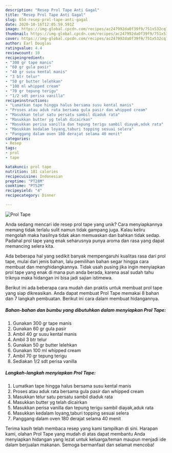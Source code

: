 ```yaml
---
description: "Resep Prol Tape Anti Gagal"
title: "Resep Prol Tape Anti Gagal"
slug: 654-resep-prol-tape-anti-gagal
date: 2020-10-16T12:05:59.591Z
image: https://img-global.cpcdn.com/recipes/ac247992da0f39f9/751x532cq70/prol-tape-foto-resep-utama.jpg
thumbnail: https://img-global.cpcdn.com/recipes/ac247992da0f39f9/751x532cq70/prol-tape-foto-resep-utama.jpg
cover: https://img-global.cpcdn.com/recipes/ac247992da0f39f9/751x532cq70/prol-tape-foto-resep-utama.jpg
author: Earl Douglas
ratingvalue: 4.4
reviewcount: 10
recipeingredient:
- "300 gr tape manis"
- "60 gr gula pasir"
- "40 gr susu kental manis"
- "3 btr telur"
- "50 gr butter lelehkan"
- "100 ml whipped cream"
- "70 gr tepung terigu"
- "1/2 sdt perisa vanilla"
recipeinstructions:
- "Lumatkan tape hingga halus bersama susu kental manis"
- "Proses atau aduk rata bersama gula pasir dan whipped cream"
- "Masukkan telur satu persatu sambil diaduk rata"
- "Masukkan butter yg telah dicairkan"
- "Masukkan perisa vanilla dan tepung terigu sambil diayak,aduk rata"
- "Masukkan kedalam loyang,taburi topping sesuai selera"
- "Panggang dalam oven 180 derajat selama 40 menit"
categories:
- Resep
tags:
- prol
- tape

katakunci: prol tape 
nutrition: 181 calories
recipecuisine: Indonesian
preptime: "PT28M"
cooktime: "PT52M"
recipeyield: "4"
recipecategory: Dinner

---
```



![Prol Tape](https://img-global.cpcdn.com/recipes/ac247992da0f39f9/751x532cq70/prol-tape-foto-resep-utama.jpg)

Anda sedang mencari ide resep prol tape yang unik? Cara menyiapkannya memang tidak terlalu sulit namun tidak gampang juga. Kalau keliru mengolah maka hasilnya tidak akan memuaskan dan bahkan tidak sedap. Padahal prol tape yang enak seharusnya punya aroma dan rasa yang dapat memancing selera kita.



Ada beberapa hal yang sedikit banyak mempengaruhi kualitas rasa dari prol tape, mulai dari jenis bahan, lalu pemilihan bahan segar hingga cara membuat dan menghidangkannya. Tidak usah pusing jika ingin menyiapkan prol tape yang enak di mana pun anda berada, karena asal sudah tahu triknya maka hidangan ini bisa jadi sajian istimewa.


Berikut ini ada beberapa cara mudah dan praktis untuk membuat prol tape yang siap dikreasikan. Anda dapat membuat Prol Tape memakai 8 bahan dan 7 langkah pembuatan. Berikut ini cara dalam membuat hidangannya.

<!--inarticleads1-->

##### Bahan-bahan dan bumbu yang dibutuhkan dalam menyiapkan Prol Tape:

1. Gunakan 300 gr tape manis
1. Gunakan 60 gr gula pasir
1. Ambil 40 gr susu kental manis
1. Ambil 3 btr telur
1. Gunakan 50 gr butter lelehkan
1. Gunakan 100 ml whipped cream
1. Ambil 70 gr tepung terigu
1. Sediakan 1/2 sdt perisa vanilla




<!--inarticleads2-->

##### Langkah-langkah menyiapkan Prol Tape:

1. Lumatkan tape hingga halus bersama susu kental manis
1. Proses atau aduk rata bersama gula pasir dan whipped cream
1. Masukkan telur satu persatu sambil diaduk rata
1. Masukkan butter yg telah dicairkan
1. Masukkan perisa vanilla dan tepung terigu sambil diayak,aduk rata
1. Masukkan kedalam loyang,taburi topping sesuai selera
1. Panggang dalam oven 180 derajat selama 40 menit




Terima kasih telah membaca resep yang kami tampilkan di sini. Harapan kami, olahan Prol Tape yang mudah di atas dapat membantu Anda menyiapkan hidangan yang lezat untuk keluarga/teman maupun menjadi ide dalam berjualan makanan. Semoga bermanfaat dan selamat mencoba!
